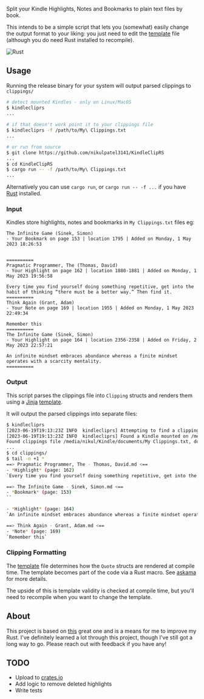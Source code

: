 
Split your Kindle Highlights, Notes and Bookmarks to plain text files by book.

This intends to be a simple script that lets you (somewhat) easily change the output format to your liking: you just need to edit the [template](/templates/clipping_template.md) file (although you do need Rust installed to recompile).


![Rust](https://img.shields.io/badge/Rust-000000?style=for-the-badge&logo=rust&logoColor=white)

## Usage

Running the release binary for your system will output parsed clippings to `clippings/`

```bash
# detect mounted Kindles - only on Linux/MacOS
$ kindlecliprs
...
 
# if that doesn't work point it to your clippings file
$ kindlecliprs -f /path/to/My\ Clippings.txt
...

# or run from source
$ git clone https://github.com/nikulpatel3141/KindleClipRS
...
$ cd KindleClipRS
$ cargo run -- -f /path/to/My\ Clippings.txt
...
```

Alternatively you can use `cargo run`, or `cargo run -- -f ...` if you have [Rust](https://www.rust-lang.org/tools/install) installed.

### Input

Kindles store highlights, notes and bookmarks in `My Clippings.txt` files eg:

```
The Infinite Game (Sinek, Simon)
- Your Bookmark on page 153 | location 1795 | Added on Monday, 1 May 2023 18:26:53


==========
Pragmatic Programmer, The (Thomas, David)
- Your Highlight on page 162 | location 1880-1881 | Added on Monday, 1 May 2023 19:56:58

Every time you find yourself doing something repetitive, get into the habit of thinking “there must be a better way.” Then find it.
==========
Think Again (Grant, Adam)
- Your Note on page 169 | location 1955 | Added on Monday, 1 May 2023 22:49:34

Remember this
==========
The Infinite Game (Sinek, Simon)
- Your Highlight on page 164 | location 2356-2358 | Added on Friday, 2 May 2023 22:57:21

An infinite mindset embraces abundance whereas a finite mindset operates with a scarcity mentality.
==========
```

### Output

This script parses the clippings file into `Clipping` structs and renders them using a [Jinja](https://jinja.palletsprojects.com/) [template](/templates/clipping_template.md).

It will output the parsed clippings into separate files:

```bash
$ kindlecliprs
[2023-06-19T19:13:23Z INFO  kindlecliprs] Attempting to find a clipping file from any mounted Kindles
[2023-06-19T19:13:23Z INFO  kindlecliprs] Found a Kindle mounted on /media/nikul/Kindle
Found clippings file /media/nikul/Kindle/documents/My Clippings.txt, do you want to continue? yes
...
$ cd clippings/
$ tail -n +1 *
==> Pragmatic Programmer, The - Thomas, David.md <==
- *Highlight* (page: 162)
`Every time you find yourself doing something repetitive, get into the habit of thinking “there must be a better way.” Then find it.`

==> The Infinite Game - Sinek, Simon.md <==
- *Bookmark* (page: 153)
``

- *Highlight* (page: 164)
`An infinite mindset embraces abundance whereas a finite mindset operates with a scarcity mentality.`

==> Think Again - Grant, Adam.md <==
- *Note* (page: 169)
`Remember this`
```

### Clipping Formatting

The [template](/templates/clipping_template.md) file determines how the `Quote` structs are rendered at compile time. The template becomes part of the code via a Rust macro. See [askama](https://github.com/djc/askama/tree/main) for more details.

The upside of this is template validity is checked at compile time, but you'll need to recompile when you want to change the template.


## About

This project is based on [this](https://github.com/robertmartin8/KindleClippings) great one and is a means for me to improve my Rust. I've definitely learned a lot through this project, though I've still got a long way to go. Please reach out with feedback if you have any!

## TODO

- Upload to [crates.io](https://crates.io/)
- Add logic to remove deleted highlights
- Write tests
